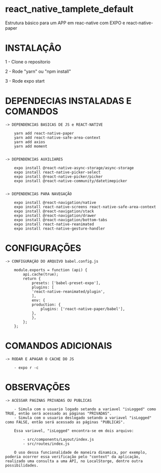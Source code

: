 # react_native_tamplete_default
Estrutura básico para um APP em reac-native com EXPO e react-native-paper


# INSTALAÇÂO

1 - Clone o repositorio

2 - Rode "yarn" ou "npm install"

3 - Rode expo start


# DEPENDECIAS INSTALADAS E COMANDOS

    -> DEPENDENCIAS BASICAS DE JS e REACT-NATIVE 
        
        yarn add react-native-paper
        yarn add react-native-safe-area-context
        yarn add axios
        yarn add moment 


    -> DEPENDENCIAS AUXILIARES
    
        expo install @react-native-async-storage/async-storage
        expo install react-native-picker-select
        expo install @react-native-picker/picker
        expo install @react-native-community/datetimepicker


    -> DEPENDENCIAS PARA NAVEGAÇÃO

        expo install @react-navigation/native
        expo install react-native-screens react-native-safe-area-context
        expo install @react-navigation/stack
        expo install @react-navigation/drawer   
        expo install @react-navigation/bottom-tabs
        expo install react-native-reanimated
        expo install react-native-gesture-handler       


# CONFIGURAÇÕES

    -> CONFIGURAÇÃO DO ARQUIVO babel.config.js

        module.exports = function (api) {
            api.cache(true);
            return {
                presets: ['babel-preset-expo'],
                plugins: [
                'react-native-reanimated/plugin',
                ],
                env: {
                production: {
                    plugins: ['react-native-paper/babel'],
                },
                },
            };
        };


# COMANDOS ADICIONAIS
    
    -> RODAR E APAGAR O CACHE DO JS
        
        - expo r -c


# OBSERVAÇÕES

    -> ACESSAR PAGINAS PRIVADAS OU PUBLICAS

        - Simula com o usuario logado setando a variavel "isLogged" como TRUE, então será acessado as páginas "PRIVADAS".
        - Simula com o usuario deslogado setando a variavel "isLogged" como FALSE, então será acessado as páginas "PUBLICAS".

        Essa variavel, "isLogged" encontra-se em dois arquivo:
            
            - src/components/Layout/index.js
            - src/routes/index.js

        O uso dessa funcionalidade de maneira dinamica, por exemplo, poderia ocorrer essa verificação pelo "context" da aplicação, realizado uma consulta a uma API, no LocalStorge, dentre outra possibilidades.
        
